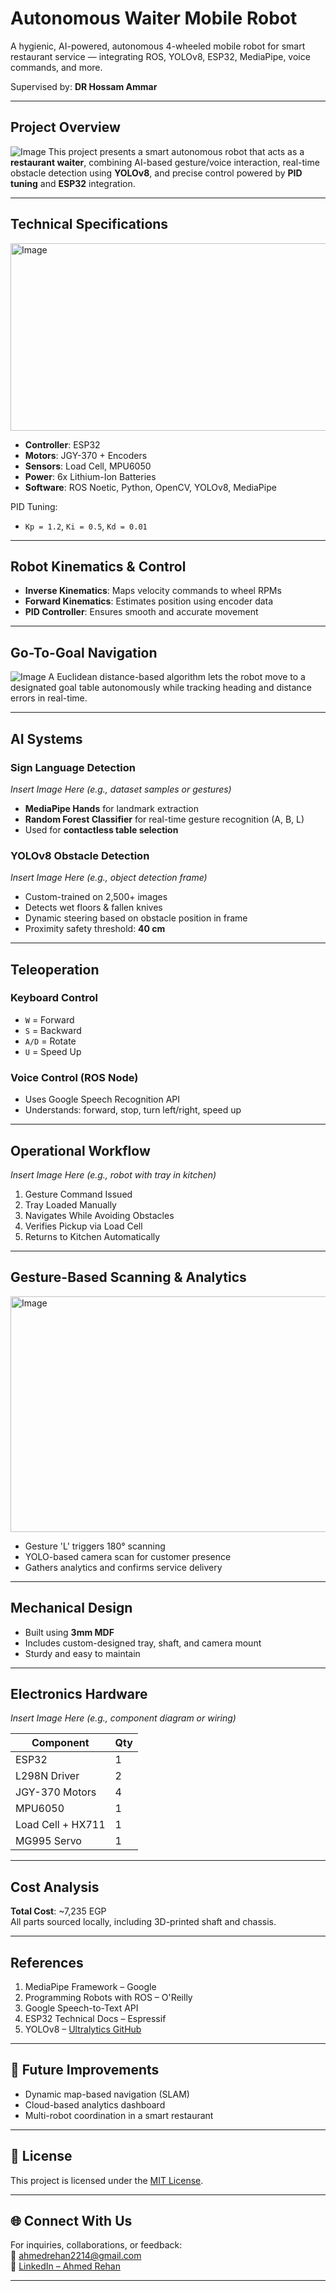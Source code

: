 #  Autonomous Waiter Mobile Robot

A hygienic, AI-powered, autonomous 4-wheeled mobile robot for smart restaurant service — integrating ROS, YOLOv8, ESP32, MediaPipe, voice commands, and more.



Supervised by: **DR Hossam Ammar**

---

##  Project Overview
![Image](https://github.com/user-attachments/assets/7b5050a0-cdce-46e0-90a8-8f4cf50ca321)
This project presents a smart autonomous robot that acts as a **restaurant waiter**, combining AI-based gesture/voice interaction, real-time obstacle detection using **YOLOv8**, and precise control powered by **PID tuning** and **ESP32** integration.

---

##  Technical Specifications
<img width="581" height="300" alt="Image" src="https://github.com/user-attachments/assets/059b9548-049e-49a1-810c-2bc0dd542222" />

- **Controller**: ESP32  
- **Motors**: JGY-370 + Encoders  
- **Sensors**: Load Cell, MPU6050  
- **Power**: 6x Lithium-Ion Batteries  
- **Software**: ROS Noetic, Python, OpenCV, YOLOv8, MediaPipe

PID Tuning:
- `Kp = 1.2`, `Ki = 0.5`, `Kd = 0.01`

---

##  Robot Kinematics & Control

- **Inverse Kinematics**: Maps velocity commands to wheel RPMs  
- **Forward Kinematics**: Estimates position using encoder data  
- **PID Controller**: Ensures smooth and accurate movement

---

##  Go-To-Goal Navigation
![Image](https://github.com/user-attachments/assets/a754b2c3-fd75-407a-8465-746f94581900)
A Euclidean distance-based algorithm lets the robot move to a designated goal table autonomously while tracking heading and distance errors in real-time.

---

##  AI Systems

###  Sign Language Detection
*Insert Image Here (e.g., dataset samples or gestures)*

- **MediaPipe Hands** for landmark extraction  
- **Random Forest Classifier** for real-time gesture recognition (A, B, L)  
- Used for **contactless table selection**

###  YOLOv8 Obstacle Detection
*Insert Image Here (e.g., object detection frame)*

- Custom-trained on 2,500+ images  
- Detects wet floors & fallen knives  
- Dynamic steering based on obstacle position in frame  
- Proximity safety threshold: **40 cm**

---

##  Teleoperation
### Keyboard Control
- `W` = Forward  
- `S` = Backward  
- `A/D` = Rotate  
- `U` = Speed Up

### Voice Control (ROS Node)

- Uses Google Speech Recognition API  
- Understands: forward, stop, turn left/right, speed up

---

##  Operational Workflow
*Insert Image Here (e.g., robot with tray in kitchen)*

1. Gesture Command Issued  
2. Tray Loaded Manually  
3. Navigates While Avoiding Obstacles  
4. Verifies Pickup via Load Cell  
5. Returns to Kitchen Automatically

---

##  Gesture-Based Scanning & Analytics
<img width="647" height="377" alt="Image" src="https://github.com/user-attachments/assets/3d42d08e-7eae-4f59-a28c-5e357d3505b8" />

- Gesture 'L' triggers 180° scanning  
- YOLO-based camera scan for customer presence  
- Gathers analytics and confirms service delivery

---

##  Mechanical Design
- Built using **3mm MDF**  
- Includes custom-designed tray, shaft, and camera mount  
- Sturdy and easy to maintain

---

##  Electronics Hardware
*Insert Image Here (e.g., component diagram or wiring)*

| Component        | Qty |  
|------------------|-----|  
| ESP32            | 1   |  
| L298N Driver     | 2   |  
| JGY-370 Motors   | 4   |  
| MPU6050          | 1   |  
| Load Cell + HX711| 1   |  
| MG995 Servo      | 1   |  

---

##  Cost Analysis
**Total Cost**: ~7,235 EGP  
All parts sourced locally, including 3D-printed shaft and chassis.

---

##  References

1. MediaPipe Framework – Google  
2. Programming Robots with ROS – O'Reilly  
3. Google Speech-to-Text API  
4. ESP32 Technical Docs – Espressif  
5. YOLOv8 – [Ultralytics GitHub](https://github.com/ultralytics/ultralytics)

---

## 🧠 Future Improvements

- Dynamic map-based navigation (SLAM)  
- Cloud-based analytics dashboard  
- Multi-robot coordination in a smart restaurant

---

## 📎 License

This project is licensed under the [MIT License](LICENSE).

---

## 🌐 Connect With Us

For inquiries, collaborations, or feedback:  
📧 [ahmedrehan2214@gmail.com](mailto:ahmedrehan2214@gmail.com)  
🔗 [LinkedIn – Ahmed Rehan](https://www.linkedin.com/in/ahmed-rehan-080604267/)

---

